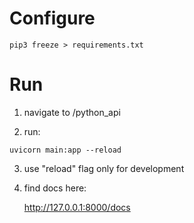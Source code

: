 

# Configure

  `pip3 freeze > requirements.txt`

# Run

1. navigate to /python_api

2. run:

  `uvicorn main:app --reload`

3. use "reload" flag only for development

4. find docs here:

   http://127.0.0.1:8000/docs

